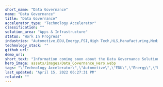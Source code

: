 ```yaml
---
short_name: "Data Governance"
name: "Data Governance"
title: "Data Governance"
accelerator_type: "Technology Accelerator"
classification: ""
solution_area: "Apps & Infrastructure"
status: "Work In Progress"
industries: "Automotive,EDU,Energy,FSI,High Tech,HLS,Manufacturing,Media and Entertainment,Professional Services,Retail,SLG,Horizontal"
technology_stack: ""
github_url: 
demo_url: 
short_text: "Information coming soon about the Data Governance Solution Accelerator."
hero_image: assets/images/Data_Governance_Hero.webp
tags: "\"Technology Accelerator\",\"Automotive\",\"EDU\",\"Energy\",\"FSI\",\"High Tech\",\"HLS\",\"Manufacturing\",\"Media and Entertainment\",\"Professional Services\",\"Retail\",\"SLG\",\"Horizontal\""
last_updated: "April 15, 2022 06:27:31 PM"
related: ""
---
```


